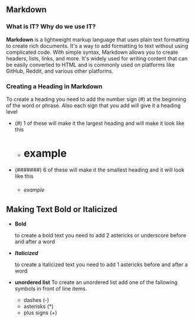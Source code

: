 ## Markdown
### What is IT? Why do we use IT?
**Markdown** is a lightweight markup language that uses plain text formatting to create rich documents. It's a way to add formatting to text without using complicated code. With simple syntax, Markdown allows you to create headers, lists, links, and more. It's widely used for writing content that can be easily converted to HTML and is commonly used on platforms like GitHub, Reddit, and various other platforms.

### Creating a Heading in Markdown
To create a heading you need to add the number sign (#) at the beginning of the word or phrase. Also each sign that you add will give it a heading level

- (#) 1 of these will make it the largest heading and will make it look like this
  - # example
- (#######) 6 of these will make it the smallest heading and it will look like this
  - ###### example

## Making Text Bold or Italicized
- **Bold**

   to create a bold text you need to add 2 astericks or underscore before and after a word
- ***Italicized***

   to create a italicized text you need to add 1 astericks before and after a word

- **unordered list**
  To create an unordered list add one of the fallowing symbols in front of line items.
  - dashes (-) 
  * asterisks (*)
  + plus signs (+) 

